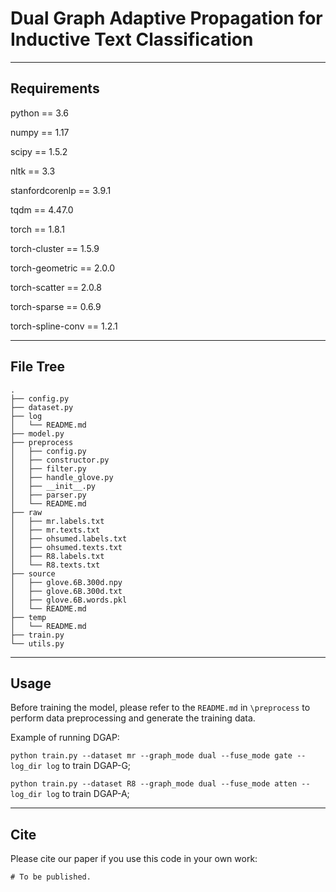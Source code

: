 # Dual Graph Adaptive Propagation for Inductive Text Classification

---

## Requirements

python == 3.6

numpy == 1.17

scipy == 1.5.2

nltk == 3.3

stanfordcorenlp == 3.9.1

tqdm == 4.47.0

torch == 1.8.1

torch-cluster == 1.5.9

torch-geometric == 2.0.0

torch-scatter == 2.0.8

torch-sparse == 0.6.9

torch-spline-conv == 1.2.1

---

## File Tree

```
.
├── config.py
├── dataset.py
├── log
│   └── README.md
├── model.py
├── preprocess
│   ├── config.py
│   ├── constructor.py
│   ├── filter.py
│   ├── handle_glove.py
│   ├── __init__.py
│   ├── parser.py
│   └── README.md
├── raw
│   ├── mr.labels.txt
│   ├── mr.texts.txt
│   ├── ohsumed.labels.txt
│   ├── ohsumed.texts.txt
│   ├── R8.labels.txt
│   └── R8.texts.txt
├── source
│   ├── glove.6B.300d.npy
│   ├── glove.6B.300d.txt
│   ├── glove.6B.words.pkl
│   └── README.md
├── temp
│   └── README.md
├── train.py
└── utils.py

```

---

## Usage

Before training the model, please refer to the `README.md` in `\preprocess` to perform data preprocessing and generate the training data.

Example of running DGAP:

`python train.py --dataset mr --graph_mode dual --fuse_mode gate --log_dir log` to train DGAP-G;

`python train.py --dataset R8 --graph_mode dual --fuse_mode atten --log_dir log` to train DGAP-A;

---

## Cite

Please cite our paper if you use this code in your own work:

```
# To be published.
```